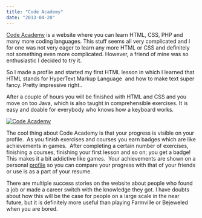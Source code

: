 ```yaml
---
title: "Code Academy"
date: "2013-04-20"
---
```


[Code Academy](http://www.codecademy.com/#!/exercises/0) is a website where you can learn HTML, CSS, PHP and many more coding languages. This stuff seems all very complicated and I for one was not very eager to learn any more HTML or CSS and definitely not something even more complicated. However, a friend of mine was so enthusiastic I decided to try it.

So I made a profile and started my first HTML lesson in which I learned that HTML stands for HyperText Markup Language  and how to make text super fancy. Pretty impressive right..

After a couple of hours you will be finished with HTML and CSS and you move on too Java, which is also taught in comprehensible exercises. It is easy and doable for everybody who knows how a keyboard works.

[![Code Academy](images/Code-Academy-1024x547.jpg)](http://www.legenddiaries.com/wp-content/uploads/2013/04/Code-Academy.jpg)

The cool thing about Code Academy is that your progress is visible on your profile.  As you finish exercises and courses you earn badges which are like achievements in games.  After completing a certain number of exercises, finishing a courses, finishing your first lesson and so on; you get a badge! This makes it a bit addictive like games.  Your achievements are shown on a personal [profile](http://www.codecademy.com/users/zomers) so you can compare your progress with that of your friends or use is as a part of your resume.

There are multiple success stories on the website about people who found a job or made a career switch with the knowledge they got. I have doubts about how this will be the case for people on a large scale in the near future, but it is definitely more useful than playing Farmville or Bejeweled when you are bored.
